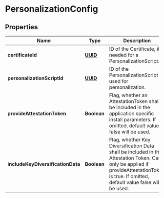 # PersonalizationConfig

## Properties
Name | Type | Description | Notes
------------ | ------------- | ------------- | -------------
**certificateId** | [**UUID**](UUID.md) | ID of the Certificate, if needed for a PersonalizationScript. |  [optional]
**personalizationScriptId** | [**UUID**](UUID.md) | ID of the PersonalizationScript used for personalization. |  [optional]
**provideAttestationToken** | **Boolean** | Flag, whether an AttestationToken shall be included in the application specific install parameters. If omitted, default value false will be used. |  [optional]
**includeKeyDiversificationData** | **Boolean** | Flag, whether Key Diversification Data shall be included in the Attestation Token. Can only be applied if provideAttestationToken is true. If omitted, default value false will be used. |  [optional]
